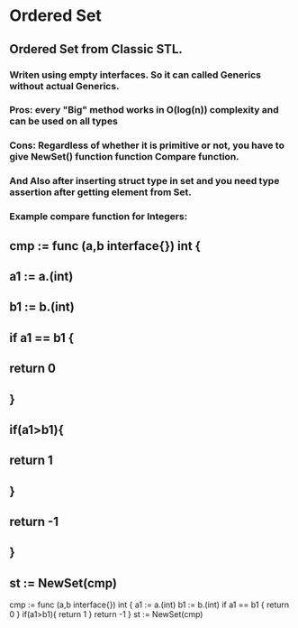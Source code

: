 # Ordered Set

## Ordered Set from Classic STL.

### Writen using empty interfaces. So it can called Generics without actual Generics.

### Pros: every "Big" method works in O(log(n)) complexity and can be used on all types

### Cons: Regardless of whether it is primitive or not, you have to give NewSet() function function Compare function.
### And Also after inserting struct type in set and you need type assertion after getting element  from Set.

### Example compare function for Integers:
## cmp := func (a,b interface{}) int {
##	    a1 := a.(int)
##		b1 := b.(int)
##		   if a1 == b1 {
##			   return 0
##		}
##		if(a1>b1){
##			return 1
##		}
##		return -1
##	}
##  st := NewSet(cmp)
 cmp := func (a,b interface{}) int {
	    a1 := a.(int)
		b1 := b.(int)
		   if a1 == b1 {
			   return 0
		}
		if(a1>b1){
			return 1
		}
		return -1
	}
  st := NewSet(cmp)
